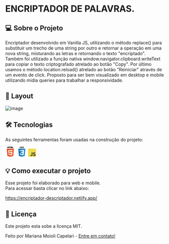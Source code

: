 # ENCRIPTADOR DE PALAVRAS.

## 💻 Sobre o Projeto
Encriptador desenvolvido em Vanilla JS, utilizando o método replace() para substituir um trecho de uma string por outro e retornar a operação em uma nova string, 
misturando as letras e retornando o texto "encriptado". Também foi utilizado a função nativa window.navigator.clipboard.writeText para copiar o texto criptografado 
atrelado ao botão "Copy". Por último usamos o método location.reload() atrelado ao botão "Reiniciar" através de um evento de click. Proposto para ser bem visualizado 
em desktop e mobile utilizando midia queries para trabalhar a responsividade.

## 🎨 Layout

![image](https://github.com/marianamoiolicapelari/encriptador-one/blob/main/assets/layoult-projeto.png)

## 🛠 Tecnologias

As seguintes ferramentas foram usadas na construção do projeto:

<code><img height="32" src="https://raw.githubusercontent.com/github/explore/80688e429a7d4ef2fca1e82350fe8e3517d3494d/topics/html/html.png" alt="HTML5"/></code>
<code><img height="32" src="https://raw.githubusercontent.com/github/explore/80688e429a7d4ef2fca1e82350fe8e3517d3494d/topics/css/css.png" alt="CSS"/></code>
<code><img height="26" src="https://github.com/devicons/devicon/blob/master/icons/javascript/javascript-original.svg" alt="JavaScript"/></code>

## 💡 Como executar o projeto

Esse projeto foi elaborado para web e mobile. </br>
Para acessar basta clicar no link abaixo:

https://encriptador-descriptador.netlify.app/

## 📝 Licença

Este projeto esta sobe a licença MIT.

Feito por Mariana Moioli Capelari - [Entre em contato!](https://www.linkedin.com/in/mariana-moioli-capelari/)







